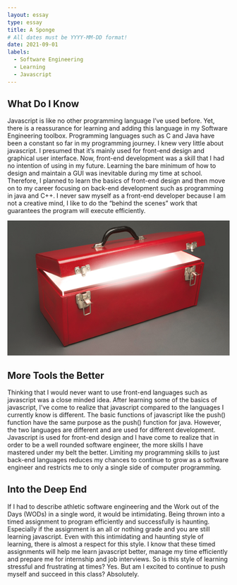 ```yaml
---
layout: essay
type: essay
title: A Sponge
# All dates must be YYYY-MM-DD format!
date: 2021-09-01
labels:
  - Software Engineering
  - Learning
  - Javascript
---
```


## What Do I Know

Javascript is like no other programming language I’ve used before. Yet, there is a reassurance for learning and adding this language in my Software Engineering toolbox. Programming languages such as C and Java have been a constant so far in my programming journey. I knew very little about javascript. I presumed that it’s mainly used for front-end design and graphical user interface. Now, front-end development was a skill that I had no intention of using in my future. Learning the bare minimum of how to design and maintain a GUI was inevitable during my time at school. Therefore, I planned to learn the basics of front-end design and then move on to my career focusing on back-end development such as programming in java and C++. I never saw myself as a front-end developer because I am not a creative mind, I like to do the “behind the scenes” work that guarantees the program will execute efficiently. 

<img class="ui tiny left circular floated image" src="../images/toolbox.png">

## More Tools the Better

Thinking that I would never want to use front-end languages such as javascript was a close minded idea. After learning some of the basics of javascript, I’ve come to realize that javascript compared to the languages I currently know is different. The basic functions of javascript like the push() function have the same purpose as the push() function for java. However, the two languages are different and are used for different development. Javascript is used for front-end design and I have come to realize that in order to be a well rounded software engineer, the more skills I have mastered under my belt the better. Limiting my programming skills to just back-end languages reduces my chances to continue to grow as a software engineer and restricts me to only a single side of computer programming. 


## Into the Deep End

If I had to describe athletic software engineering and the Work out of the Days (WODs) in a single word, it would be intimidating. Being thrown into a timed assignment to program efficiently and successfully is haunting. Especially if the assignment is an all or nothing grade and you are still learning javascript. Even with this intimidating and haunting style of learning, there is almost a respect for this style. I know that these timed assignments will help me learn javascript better, manage my time efficiently and prepare me for internship and job interviews. So is this style of learning stressful and frustrating at times? Yes. But am I excited to continue to push myself and succeed in this class? Absolutely. 

